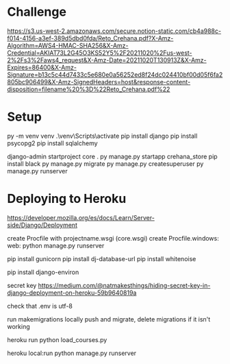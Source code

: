 # Challenge

https://s3.us-west-2.amazonaws.com/secure.notion-static.com/cb4a988c-f014-4156-a3ef-389d5dbd0fda/Reto_Crehana.pdf?X-Amz-Algorithm=AWS4-HMAC-SHA256&X-Amz-Credential=AKIAT73L2G45O3KS52Y5%2F20211020%2Fus-west-2%2Fs3%2Faws4_request&X-Amz-Date=20211020T130913Z&X-Amz-Expires=86400&X-Amz-Signature=b13c5c44d7433c5e680e0a56252ed8f24dc024410bf00d05f6fa2805bc906499&X-Amz-SignedHeaders=host&response-content-disposition=filename%20%3D%22Reto_Crehana.pdf%22

# Setup
py -m venv venv
.\venv\Scripts\activate
pip install django
pip install psycopg2
pip install sqlalchemy

django-admin startproject core .
py manage.py startapp crehana_store
pip install black
py manage.py migrate
py manage.py createsuperuser
py manage.py runserver

# Deploying to Heroku

https://developer.mozilla.org/es/docs/Learn/Server-side/Django/Deployment

create Procfile with projectname.wsgi (core.wsgi)
create Procfile.windows: web: python manage.py runserver

pip install gunicorn 
pip install dj-database-url
pip install whitenoise

pip install django-environ

secret key
https://medium.com/@natmakesthings/hiding-secret-key-in-django-deployment-on-heroku-59b9640819a

check that .env is utf-8

run makemigrations locally push and migrate, delete migrations if it isn't working

heroku run python load_courses.py

heroku local:run python manage.py runserver
